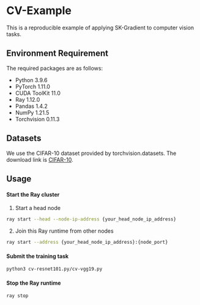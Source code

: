 # CV-Example

This is a reproducible example of applying SK-Gradient to computer vision tasks.

## Environment Requirement

The required packages are as follows:

+ Python 3.9.6
+ PyTorch 1.11.0
+ CUDA ToolKit 11.0
+ Ray 1.12.0
+ Pandas 1.4.2
+ NumPy 1.21.5 
+ Torchvision 0.11.3

## Datasets

We use the CIFAR-10 dataset provided by torchvision.datasets.
The download link is [CIFAR-10](https://www.cs.toronto.edu/~kriz/cifar-10-python.tar.gz).

## Usage

#### Start the Ray cluster

1. Start a head node
```bash
ray start --head --node-ip-address {your_head_node_ip_address}
```

2. Join this Ray runtime from other nodes

```bash
ray start --address {your_head_node_ip_address}:{node_port}
```

#### Submit the training task

```bash
python3 cv-resnet101.py/cv-vgg19.py
```

#### Stop the Ray runtime

```bash
ray stop
```